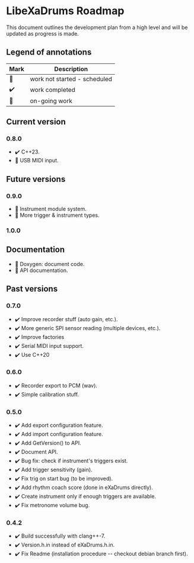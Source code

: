 # LibeXaDrums Roadmap

This document outlines the development plan from a high level and will be updated as progress is made.

## Legend of annotations

| Mark               | Description                     |
| ----------         | ------------------------------- |
| :construction:     | work not started - scheduled    |
| :heavy_check_mark: | work completed                  |
| :pencil:           | on-going work                   |

## Current version

### 0.8.0

- :heavy_check_mark: C++23.
- :pencil: USB MIDI input.

## Future versions

### 0.9.0

- :construction: Instrument module system.
- :construction: More trigger & instrument types.

### 1.0.0

## Documentation

- :construction: Doxygen: document code.
- :construction: API documentation.

## Past versions

### 0.7.0

- :heavy_check_mark: Improve recorder stuff (auto gain, etc.).
- :heavy_check_mark: More generic SPI sensor reading (multiple devices, etc.).
- :heavy_check_mark: Improve factories
- :heavy_check_mark: Serial MIDI input support.
- :heavy_check_mark: Use C++20

### 0.6.0

- :heavy_check_mark: Recorder export to PCM (wav).
- :heavy_check_mark: Simple calibration stuff.

### 0.5.0

- :heavy_check_mark: Add export configuration feature.
- :heavy_check_mark: Add import configuration feature.
- :heavy_check_mark: Add GetVersion() to API.
- :heavy_check_mark: Document API.
- :heavy_check_mark: Bug fix: check if instrument's triggers exist.
- :heavy_check_mark: Add trigger sensitivity (gain).
- :heavy_check_mark: Fix trig on start bug (to be improved).
- :heavy_check_mark: Add rhythm coach score (done in eXaDrums directly).
- :heavy_check_mark: Create instrument only if enough triggers are available.
- :heavy_check_mark: Fix metronome volume bug.

### 0.4.2

- :heavy_check_mark: Build successfully with clang++-7.
- :heavy_check_mark: Version.h.in instead of eXaDrums.h.in.
- :heavy_check_mark: Fix Readme (installation procedure -- checkout debian branch first).
